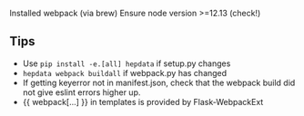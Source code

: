 Installed webpack (via brew)
Ensure node version >=12.13 (check!)

Tips
----
* Use `pip install -e.[all] hepdata` if setup.py changes
* `hepdata webpack buildall` if webpack.py has changed
* If getting keyerror not in manifest.json, check that the webpack build did not give eslint errors higher up.
* {{ webpack[...] }} in templates is provided by Flask-WebpackExt
